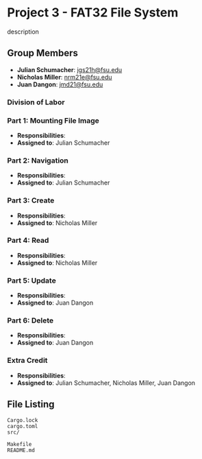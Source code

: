 # Project 3 - FAT32 File System 

description

## Group Members
- **Julian Schumacher**: jgs21h@fsu.edu
- **Nicholas Miller**: nrm21e@fsu.edu
- **Juan Dangon**: jmd21@fsu.edu

### Division of Labor

### Part 1: Mounting File Image
- **Responsibilities**: 
- **Assigned to**: Julian Schumacher

### Part 2: Navigation 
- **Responsibilities**: 
- **Assigned to**: Julian Schumacher

### Part 3: Create 
- **Responsibilities**: 
- **Assigned to**: Nicholas Miller

### Part 4: Read 
- **Responsibilities**: 
- **Assigned to**: Nicholas Miller

### Part 5: Update
- **Responsibilities**: 
- **Assigned to**: Juan Dangon

### Part 6: Delete
- **Responsibilities**: 
- **Assigned to**: Juan Dangon

### Extra Credit
- **Responsibilities**: 
- **Assigned to**: Julian Schumacher, Nicholas Miller, Juan Dangon

## File Listing
```
Cargo.lock
cargo.toml
src/

Makefile
README.md
```